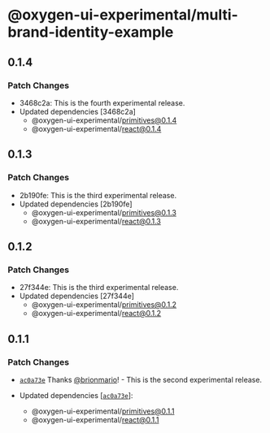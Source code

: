# @oxygen-ui-experimental/multi-brand-identity-example

## 0.1.4

### Patch Changes

- 3468c2a: This is the fourth experimental release.
- Updated dependencies [3468c2a]
  - @oxygen-ui-experimental/primitives@0.1.4
  - @oxygen-ui-experimental/react@0.1.4

## 0.1.3

### Patch Changes

- 2b190fe: This is the third experimental release.
- Updated dependencies [2b190fe]
  - @oxygen-ui-experimental/primitives@0.1.3
  - @oxygen-ui-experimental/react@0.1.3

## 0.1.2

### Patch Changes

- 27f344e: This is the third experimental release.
- Updated dependencies [27f344e]
  - @oxygen-ui-experimental/primitives@0.1.2
  - @oxygen-ui-experimental/react@0.1.2

## 0.1.1

### Patch Changes

- [`ac0a73e`](https://github.com/wso2/oxygen-ui/commit/ac0a73e4ec5aac946cd6d370350050f343e69d69) Thanks [@brionmario](https://github.com/brionmario)! - This is the second experimental release.

- Updated dependencies [[`ac0a73e`](https://github.com/wso2/oxygen-ui/commit/ac0a73e4ec5aac946cd6d370350050f343e69d69)]:
  - @oxygen-ui-experimental/primitives@0.1.1
  - @oxygen-ui-experimental/react@0.1.1
